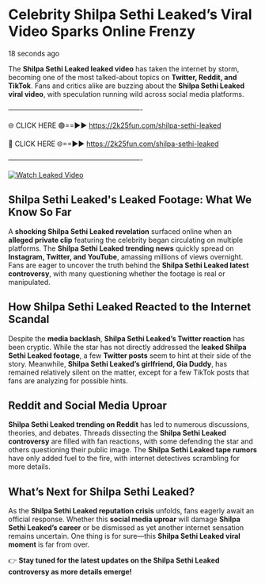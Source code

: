 # Celebrity Shilpa Sethi Leaked’s Viral Video Sparks Online Frenzy

18 seconds ago

The **Shilpa Sethi Leaked leaked video** has taken the internet by storm, becoming one of the most talked-about topics on **Twitter, Reddit, and TikTok**. Fans and critics alike are buzzing about the **Shilpa Sethi Leaked viral video**, with speculation running wild across social media platforms.

———————————————————-

🌐 CLICK HERE 🟢==►► https://2k25fun.com/shilpa-sethi-leaked

🔴 CLICK HERE 🌐==►► https://2k25fun.com/shilpa-sethi-leaked

———————————————————-

[![Watch Leaked Video](https://miro.medium.com/v2/resize:fit:828/format:webp/1*cilzJN44JGOrTw9NJCrNHA.gif "Watch Leaked Video")](https://2k25fun.com/shilpa-sethi-leaked)

## **Shilpa Sethi Leaked's Leaked Footage: What We Know So Far**  
A **shocking Shilpa Sethi Leaked revelation** surfaced online when an **alleged private clip** featuring the celebrity began circulating on multiple platforms. The **Shilpa Sethi Leaked trending news** quickly spread on **Instagram, Twitter, and YouTube**, amassing millions of views overnight. Fans are eager to uncover the truth behind the **Shilpa Sethi Leaked latest controversy**, with many questioning whether the footage is real or manipulated.  

## **How Shilpa Sethi Leaked Reacted to the Internet Scandal**  
Despite the **media backlash**, **Shilpa Sethi Leaked’s Twitter reaction** has been cryptic. While the star has not directly addressed the **leaked Shilpa Sethi Leaked footage**, a few **Twitter posts** seem to hint at their side of the story. Meanwhile, **Shilpa Sethi Leaked’s girlfriend, Gia Duddy**, has remained relatively silent on the matter, except for a few TikTok posts that fans are analyzing for possible hints.  

## **Reddit and Social Media Uproar**  
**Shilpa Sethi Leaked trending on Reddit** has led to numerous discussions, theories, and debates. Threads dissecting the **Shilpa Sethi Leaked controversy** are filled with fan reactions, with some defending the star and others questioning their public image. The **Shilpa Sethi Leaked tape rumors** have only added fuel to the fire, with internet detectives scrambling for more details.  

## **What’s Next for Shilpa Sethi Leaked?**  
As the **Shilpa Sethi Leaked reputation crisis** unfolds, fans eagerly await an official response. Whether this **social media uproar** will damage **Shilpa Sethi Leaked’s career** or be dismissed as yet another internet sensation remains uncertain. One thing is for sure—this **Shilpa Sethi Leaked viral moment** is far from over.  

👉 **Stay tuned for the latest updates on the Shilpa Sethi Leaked controversy as more details emerge!**  